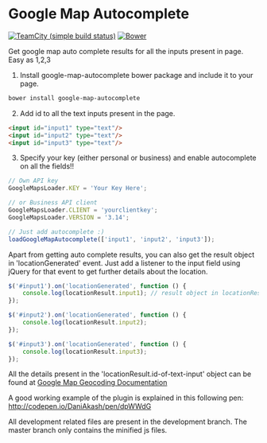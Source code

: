 # Google Map Autocomplete

[![TeamCity (simple build status)](https://img.shields.io/teamcity/http/teamcity.jetbrains.com/s/bt345.svg)]() [![Bower](https://img.shields.io/bower/v/bootstrap.svg)]()

Get google map auto complete results for all the inputs present in page. Easy as 1,2,3

1. Install google-map-autocomplete bower package and include it to your page.
```sh
bower install google-map-autocomplete
```

2. Add id to all the text inputs present in the page.
```html
<input id="input1" type="text"/>
<input id="input2" type="text"/>
<input id="input3" type="text"/>
```

3. Specify your key (either personal or business) and enable autocomplete on all the fields!!

```js
// Own API key
GoogleMapsLoader.KEY = 'Your Key Here';

// or Business API client
GoogleMapsLoader.CLIENT = 'yourclientkey';
GoogleMapsLoader.VERSION = '3.14';

// Just add autocomplete :)
loadGoogleMapAutocomplete(['input1', 'input2', 'input3']);
```

Apart from getting auto complete results, you can also get the result object in 'locationGenerated' event. Just add a listener to the input field using jQuery for that event to get further details about the location.

```js
$('#input1').on('locationGenerated', function () {
    console.log(locationResult.input1); // result object in locationResult.id-of-the-text-input
});

$('#input2').on('locationGenerated', function () {
    console.log(locationResult.input2);
});

$('#input3').on('locationGenerated', function () {
    console.log(locationResult.input3);
});
```

All the details present in the 'locationResult.id-of-text-input' object can be found at [Google Map Geocoding Documentation]

A good working example of the plugin is explained in this following pen: http://codepen.io/DaniAkash/pen/dpWWdG

All development related files are present in the development branch. The master branch only contains the minified js files.

[//]: # (These are reference links used in the body of this note and get stripped out when the markdown processor does its job. There is no need to format nicely because it shouldn't be seen. Thanks SO - http://stackoverflow.com/questions/4823468/store-comments-in-markdown-syntax)

   [Google Map Geocoding Documentation]: <https://developers.google.com/maps/documentation/geocoding/intro>
